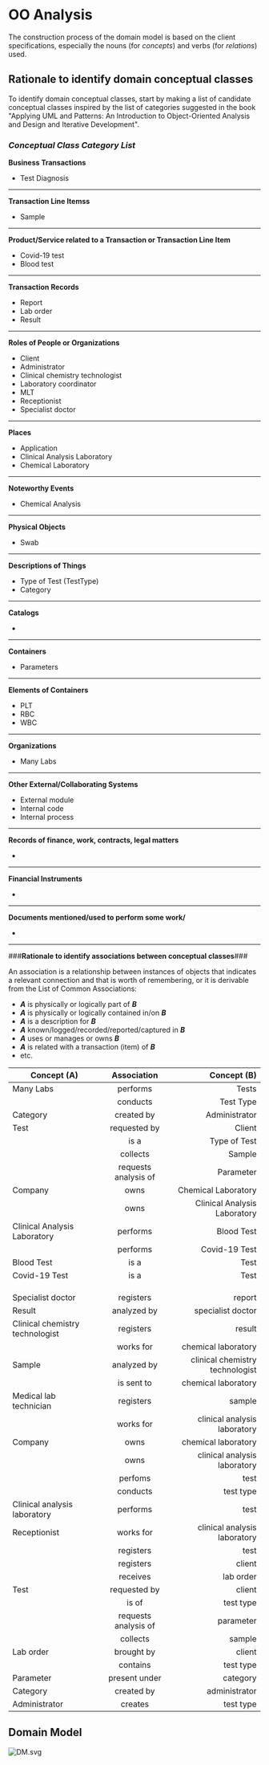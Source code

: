# OO Analysis #

The construction process of the domain model is based on the client specifications, especially the nouns (for _concepts_) and verbs (for _relations_) used. 

## Rationale to identify domain conceptual classes ##
To identify domain conceptual classes, start by making a list of candidate conceptual classes inspired by the list of categories suggested in the book "Applying UML and Patterns: An Introduction to Object-Oriented Analysis and Design and Iterative Development". 


### _Conceptual Class Category List_ ###

**Business Transactions**

* Test Diagnosis

---

**Transaction Line Itemss**

* Sample

---

**Product/Service related to a Transaction or Transaction Line Item**

*  Covid-19 test 
*  Blood test

---


**Transaction Records**

*  Report
*  Lab order
*  Result

---


**Roles of People or Organizations**

* Client
* Administrator
* Clinical chemistry technologist
* Laboratory coordinator
* MLT
* Receptionist
* Specialist doctor

---


**Places**

*  Application
*  Clinical Analysis Laboratory
*  Chemical Laboratory 

---

**Noteworthy Events**

* Chemical Analysis

---


**Physical Objects**

* Swab

---


**Descriptions of Things**

*  Type of Test (TestType)
*  Category


---


**Catalogs**

*  

---


**Containers**

*  Parameters

---


**Elements of Containers**

*  PLT
*  RBC
*  WBC

---


**Organizations**

*  Many Labs

---

**Other External/Collaborating Systems**

*  External module
*  Internal code
*  Internal process


---


**Records of finance, work, contracts, legal matters**

* 

---


**Financial Instruments**

*  

---


**Documents mentioned/used to perform some work/**

* 
---



###**Rationale to identify associations between conceptual classes**###

An association is a relationship between instances of objects that indicates a relevant connection and that is worth of remembering, or it is derivable from the List of Common Associations: 

+ **_A_** is physically or logically part of **_B_**
+ **_A_** is physically or logically contained in/on **_B_**
+ **_A_** is a description for **_B_**
+ **_A_** known/logged/recorded/reported/captured in **_B_**
+ **_A_** uses or manages or owns **_B_**
+ **_A_** is related with a transaction (item) of **_B_**
+ etc.



| Concept (A) 		|  Association   	|  Concept (B) |
|----------	   		|:-------------:		|------:       |
| Many Labs  	| performs    		| Tests  |
|   			| conducts    		| Test Type  |
| Category  	| created by    	| Administrator  |
| Test  		| requested by    	| Client  |
|   			| is a    			| Type of Test  |
|   			| collects    		| Sample  |
|   			| requests analysis of    	| Parameter  |
| Company  		| owns    	| Chemical Laboratory  |
|   			| owns   	| Clinical Analysis Laboratory  |
| Clinical Analysis Laboratory  	| performs    	| Blood Test  |
|   			| performs    	| Covid-19 Test  |
| Blood Test  	| is a    	| Test  |
| Covid-19 Test  	| is a    	| Test  |
|               |               |       |
|               |               |       |
|               |               |       |
| Specialist doctor | registers | report |
| Result | analyzed by | specialist doctor |
| Clinical chemistry technologist | registers | result |
| 								  | works for | chemical laboratory |
| Sample | analyzed by | clinical chemistry technologist |
| 		 | is sent to | chemical laboratory |
| Medical lab technician | registers | sample |
|   					 | works for | clinical analysis laboratory |
| Company | owns | chemical laboratory |
|         | owns | clinical analysis laboratory |
|         | perfoms | test |
|         | conducts | test type |
| Clinical analysis laboratory | performs | test |
| Receptionist | works for | clinical analysis laboratory |
| 			   | registers | test |
|  			   | registers | client |
|  			   | receives | lab order |
| Test | requested by | client |
|  	   | is of | test type |
|      | requests analysis of | parameter |
|      | collects | sample |
| Lab order | brought by | client |
|           | contains | test type |
| Parameter | present under | category |
| Category | created by | administrator |
| Administrator | creates | test type |



## Domain Model

![DM.svg](DM.svg)